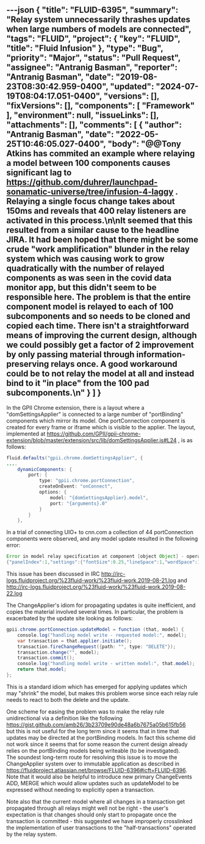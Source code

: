 ---json
{
  "title": "FLUID-6395",
  "summary": "Relay system unnecessarily thrashes updates when large numbers of models are connected",
  "tags": "FLUID",
  "project": {
    "key": "FLUID",
    "title": "Fluid Infusion"
  },
  "type": "Bug",
  "priority": "Major",
  "status": "Pull Request",
  "assignee": "Antranig Basman",
  "reporter": "Antranig Basman",
  "date": "2019-08-23T08:30:42.959-0400",
  "updated": "2024-07-19T08:04:17.051-0400",
  "versions": [],
  "fixVersions": [],
  "components": [
    "Framework"
  ],
  "environment": null,
  "issueLinks": [],
  "attachments": [],
  "comments": [
    {
      "author": "Antranig Basman",
      "date": "2022-05-25T10:46:05.027-0400",
      "body": "@@Tony Atkins has commited an example where relaying a model between 100 components causes significant lag to <https://github.com/duhrer/launchpad-sonamatic-universe/tree/infusion-4-laggy> . Relaying a single focus change takes about 150ms and reveals that 400 relay listeners are activated in this process.\n\nIt seemed that this resulted from a similar cause to the headline JIRA. It had been hoped that there might be some crude \"work amplification\" blunder in the relay system which was causing work to grow quadratically with the number of relayed components as was seen in the covid data monitor app, but this didn't seem to be responsible here. The problem is that the entire component model is relayed to each of 100 subcomponents and so needs to be cloned and copied each time. There isn't a straightforward means of improving the current design, although we could possibly get a factor of 2 improvement by only passing material through information-preserving relays once. A good workaround could be to not relay the model at all and instead bind to it \"in place\" from the 100 pad subcomponents.\n"
    }
  ]
}
---
In the GPII Chrome extension, there is a layout where a "domSettingsApplier" is connected to a large number of "portBinding" components which mirror its model. One portConnection component is created for every frame or iframe which is visible to the applier. The layout, implemented at <https://github.com/GPII/gpii-chrome-extension/blob/master/extension/src/lib/domSettingsApplier.js#L24> , is as follows:

```java
fluid.defaults("gpii.chrome.domSettingsApplier", {
....
    dynamicComponents: {
        port: {
            type: "gpii.chrome.portConnection",
            createOnEvent: "onConnect",
            options: {
                model: "{domSettingsApplier}.model",
                port: "{arguments}.0"
            }
        }
    },
```

In a trial of connecting UIO+ to cnn.com a collection of 44 portConnection components were observed, and any model update resulted in the following error:

```java
Error in model relay specification at component [object Object] - operated more than 100 relays without model value settling - current model contents are
{"panelIndex":1,"settings":{"fontSize":0.25,"lineSpace":1,"wordSpace":1,"contrastTheme":"default","characterSpace":1,"selectionTheme":"default","captionsEnabled":false,"selfVoicingEnabled":false,"inputsLargerEnabled":false,"simplifiedUiEnabled":false,"clickToSelectEnabled":false,"syllabificationEnabled":false,"tableOfContentsEnabled":false}}
```

This issue has been discussed in IRC <http://irc-logs.fluidproject.org/%23fluid-work/%23fluid-work.2019-08-21.log> and <http://irc-logs.fluidproject.org/%23fluid-work/%23fluid-work.2019-08-22.log>

The ChangeApplier's idiom for propagating updates is quite inefficient, and copies the material involved several times. In particular, the problem is exacerbated by the update site looking as follows:

```java
gpii.chrome.portConnection.updateModel = function (that, model) {
    console.log("handling model write - requested model:", model);
    var transaction = that.applier.initiate();
    transaction.fireChangeRequest({path: "", type: "DELETE"});
    transaction.change("", model);
    transaction.commit();
    console.log("handling model write - written model:", that.model);
    return that.model;
};
```

This is a standard idiom which has emerged for applying updates which may "shrink" the model, but makes this problem worse since each relay rule needs to react to both the delete and the update.

One scheme for easing the problem was to make the relay rule unidirectional via a definition like the following <https://gist.github.com/amb26/3b23709e90de48a6b7675a05b615fb56>\
but this is not useful for the long term since it seems that in time that updates may be directed at the portBinding models. In fact this scheme did not work since it seems that for some reason the current design already relies on the portBinding models being writeable (to be investigated).\
The soundest long-term route for resolving this issue is to move the ChangeApplier system over to immutable application as described in <https://fluidproject.atlassian.net/browse/FLUID-6396#icft=FLUID-6396>.\
Note that it would also be helpful to introduce new primary ChangeEvents ADD, MERGE which would allow updates such as updateModel to be expressed without needing to explicitly open a transaction.&#x20;

Note also that the current model where all changes in a transaction get propagated through all relays might well not be right - the user's expectation is that changes should only start to propagate once the transaction is committed - this suggested we have improperly crosslinked the implementation of user transactions to the "half-transactions" operated by the relay system.

        